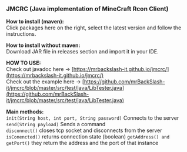 ### JMCRC (Java implementation of MineCraft Rcon Client)

**How to install (maven):**     
Click packages here on the right, select the latest version and follow the instructions.

**How to install without maven:**  
Download JAR file in releases section and import it in your IDE.

**HOW TO USE:**  
Check out javadoc here ->  [https://mrbackslash-it.github.io/jmcrc/](https://mrbackslash-it.github.io/jmcrc/)    
Check out the example here ->  [https://github.com/mrBackSlash-it/jmcrc/blob/master/src/test/java/LibTester.java](https://github.com/mrBackSlash-it/jmcrc/blob/master/src/test/java/LibTester.java)

**Main methods:**  
```init(String host, int port, String password)``` Connects to the server  
```send(String payload)``` Sends a command   
```disconnect()``` closes tcp socket and disconnects from the server  
```isConencted()``` returns connection state (boolean)
```getAddress() and getPort()``` they return the address and the port of that instance
